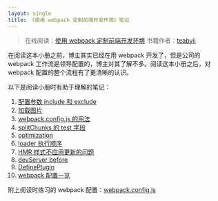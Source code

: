 ```yaml
---
layout: single
title: 《使用 webpack 定制前端开发环境》笔记
---
```


> 在线阅读：[使用 webpack 定制前端开发环境][11]
> 书籍作者：[teabyii][12]

在阅读这本小册之前，博主其实已经在用 webpack 开发了，但是公司的 webpack 工作流是领导配置的，博主对其了解不多。阅读这本小册之后，对 webpack 配置的整个流程有了更清晰的认识。

以下是阅读小册时有助于理解的笔记：

1. [配置参数 include 和 exclude][1]
2. [加载图片][2]
3. [webpack.config.js 的用法][3]
4. [splitChunks 的 test 字段][4]
5. [optimization][5]
6. [loader 执行顺序][6]
7. [HMR 样式不应用更新的问题][7]
8. [devServer before][8]
9. [DefinePlugin][9]
10. [webpack 配置一览][10]

附上阅读时练习的 webpack 配置：[webpack.config.js][13]

  [1]: http://d8480a24.wiz03.com/share/s/3oi0EA1grx7x2Lj00z1ZXVvc2auGts2XnkRb2Vz7Kw0ldDAg
  [2]: http://d8480a24.wiz03.com/share/s/3oi0EA1grx7x2Lj00z1ZXVvc2jAn-E3Wo4Vl2s4Lgl3nLo3f
  [3]: http://d8480a24.wiz03.com/share/s/3oi0EA1grx7x2Lj00z1ZXVvc1I-41F3fl4qP20RhDY1oyZC-
  [4]: http://d8480a24.wiz03.com/share/s/3oi0EA1grx7x2Lj00z1ZXVvc0pCTQJ0Uw45_20iZJK1JkLdL
  [5]: http://d8480a24.wiz03.com/share/s/3oi0EA1grx7x2Lj00z1ZXVvc3bBrWJ0EQk1Y2phq1z0SeGMI
  [6]: http://d8480a24.wiz03.com/share/s/3oi0EA1grx7x2Lj00z1ZXVvc1aXo-e0OmAZc2IVVp42JAY43
  [7]: http://d8480a24.wiz03.com/share/s/3oi0EA1grx7x2Lj00z1ZXVvc0ASqmz2-n4GC2Q3ilF2kRVeM
  [8]: http://d8480a24.wiz03.com/share/s/3oi0EA1grx7x2Lj00z1ZXVvc0pEGFH3XcQij2fCNx214S9Du
  [9]: http://d8480a24.wiz03.com/share/s/3oi0EA1grx7x2Lj00z1ZXVvc0F9b1w19fkg92dYBsx1i0ES1
  [10]: http://d8480a24.wiz03.com/share/s/3oi0EA1grx7x2Lj00z1ZXVvc3Xm0wm1Vc4dR200uQK3n92rl
  [11]: https://juejin.im/book/5a6abad5518825733c144469/section/5a6abad5518825732e2f8546
  [12]: https://juejin.im/user/57a2e06da3413100631c1fc7
  [13]: https://github.com/zhictory/zhDate/blob/master/webpack.config.js